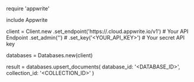 require 'appwrite'

include Appwrite

client = Client.new
    .set_endpoint('https://<REGION>.cloud.appwrite.io/v1') # Your API Endpoint
    .set_admin('') # 
    .set_key('<YOUR_API_KEY>') # Your secret API key

databases = Databases.new(client)

result = databases.upsert_documents(
    database_id: '<DATABASE_ID>',
    collection_id: '<COLLECTION_ID>'
)
